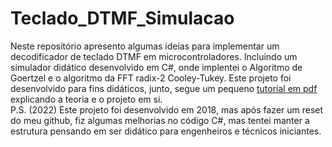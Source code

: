 # Teclado_DTMF_Simulacao
Neste repositório apresento algumas ideias para implementar um decodificador de teclado DTMF em microcontroladores. Incluindo um simulador didático desenvolvido em C#, onde implentei o Algoritmo de Goertzel e o algoritmo da FFT radix-2 Cooley-Tukey. Este projeto foi desenvolvido para fins didáticos, junto, segue um pequeno [tutorial em pdf](https://github.com/JunioCesarFerreira/Teclado_DTMF_Simula-o/blob/master/Decodificador%20digital%20de%20tons%20DTMF.pdf) explicando a teoria e o projeto em si.<br /> P.S. (2022) Este projeto foi desenvolvido em 2018, mas após fazer um reset do meu github, fiz algumas melhorias no código C#, mas tentei manter a estrutura pensando em ser didático para engenheiros e técnicos iniciantes.<br />
